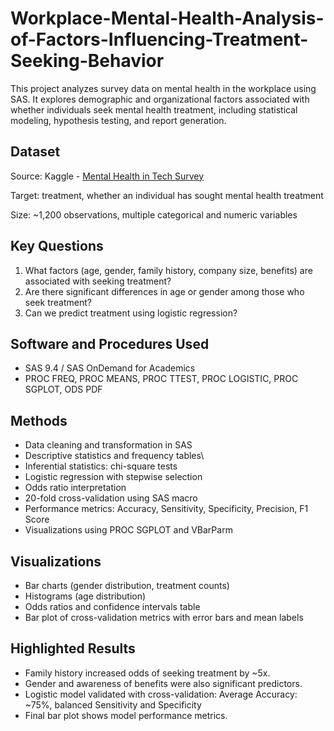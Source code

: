 # Workplace-Mental-Health-Analysis-of-Factors-Influencing-Treatment-Seeking-Behavior
This project analyzes survey data on mental health in the workplace using SAS. It explores demographic and organizational factors associated with whether individuals seek mental health treatment, including statistical modeling, hypothesis testing, and report generation.

## Dataset
Source: Kaggle - [Mental Health in Tech Survey](https://www.kaggle.com/datasets/osmi/mental-health-in-tech-survey)

Target: treatment, whether an individual has sought mental health treatment

Size: ~1,200 observations, multiple categorical and numeric variables

## Key Questions
1. What factors (age, gender, family history, company size, benefits) are associated with seeking treatment?
2. Are there significant differences in age or gender among those who seek treatment?
3. Can we predict treatment using logistic regression?

## Software and Procedures Used
- SAS 9.4 / SAS OnDemand for Academics
- PROC FREQ, PROC MEANS, PROC TTEST, PROC LOGISTIC, PROC SGPLOT, ODS PDF

## Methods
- Data cleaning and transformation in SAS
- Descriptive statistics and frequency tables\
- Inferential statistics: chi-square tests
- Logistic regression with stepwise selection
- Odds ratio interpretation
- 20-fold cross-validation using SAS macro
- Performance metrics: Accuracy, Sensitivity, Specificity, Precision, F1 Score
- Visualizations using PROC SGPLOT and VBarParm

## Visualizations
- Bar charts (gender distribution, treatment counts)
- Histograms (age distribution)
- Odds ratios and confidence intervals table
- Bar plot of cross-validation metrics with error bars and mean labels

## Highlighted Results
- Family history increased odds of seeking treatment by ~5x.
- Gender and awareness of benefits were also significant predictors.
- Logistic model validated with cross-validation: Average Accuracy: ~75%, balanced Sensitivity and Specificity
- Final bar plot shows model performance metrics.
